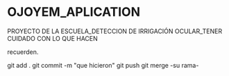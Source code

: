 # OJOYEM_APLICATION
PROYECTO DE LA ESCUELA_DETECCION DE IRRIGACIÓN OCULAR_TENER CUIDADO CON LO QUE HACEN

recuerden.

git add . 
git commit -m "que hicieron"
git push
git merge -su rama-

